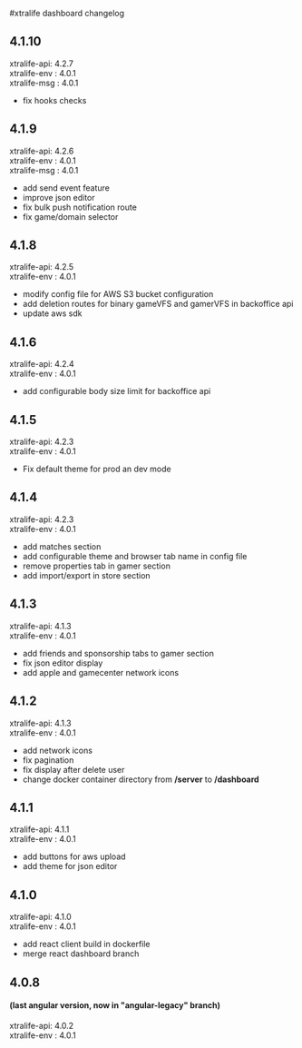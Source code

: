 #xtralife dashboard changelog


## 4.1.10
xtralife-api: 4.2.7 </br>
xtralife-env : 4.0.1 </br>
xtralife-msg : 4.0.1 </br>

- fix hooks checks

## 4.1.9
xtralife-api: 4.2.6 </br>
xtralife-env : 4.0.1 </br>
xtralife-msg : 4.0.1 </br>

- add send event feature
- improve json editor
- fix bulk push notification route
- fix game/domain selector

## 4.1.8
xtralife-api: 4.2.5 </br>
xtralife-env : 4.0.1 </br>

- modify config file for AWS S3 bucket configuration
- add deletion routes for binary gameVFS and gamerVFS in backoffice api
- update aws sdk

## 4.1.6
xtralife-api: 4.2.4 </br>
xtralife-env : 4.0.1 </br>

- add configurable body size limit for backoffice api

## 4.1.5
xtralife-api: 4.2.3 </br>
xtralife-env : 4.0.1 </br>

- Fix default theme for prod an dev mode

## 4.1.4
xtralife-api: 4.2.3 </br>
xtralife-env : 4.0.1 </br>

- add matches section
- add configurable theme and browser tab name in config file
- remove properties tab in gamer section
- add import/export in store section

## 4.1.3
xtralife-api: 4.1.3 </br>
xtralife-env : 4.0.1 </br>

- add friends and sponsorship tabs to gamer section
- fix json editor display
- add apple and gamecenter network icons

## 4.1.2
xtralife-api: 4.1.3 </br>
xtralife-env : 4.0.1 </br>

- add network icons
- fix pagination
- fix display after delete user
- change docker container directory from **/server** to **/dashboard** 

## 4.1.1
xtralife-api: 4.1.1 </br>
xtralife-env : 4.0.1 </br>

- add buttons for aws upload
- add theme for json editor

## 4.1.0
xtralife-api: 4.1.0 </br>
xtralife-env : 4.0.1 </br>

- add react client build in dockerfile
- merge react dashboard branch

## 4.0.8
#### (last angular version, now in "angular-legacy" branch)
xtralife-api: 4.0.2 </br>
xtralife-env : 4.0.1 </br>